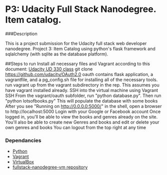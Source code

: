# P3: Udacity Full Stack Nanodegree. Item catalog.

###Description

This is a project submission for the Udacity full stack web developer nanodegree. 
Project 3: Item Catalog using python's flask framework and sqlalchemy (with sqlite as the database platform).



##Steps to run
Install all necessary files and Vagrant according to this document:
[Udacity UD 330 class](https://www.udacity.com/wiki/ud330/setup)
git clone https://github.com/udacity/OAuth2.0 oauth contains flask application, a vagrantfile, and a pg_config.sh file for installing all of the necessary tools.
run vagrant up from the vagrant subdirectory in the rep. This assumes you have vagrant installed already.
SSH into the virtual machine using Vagrant SSH
From the vagrant/oauth subfolder, run "python database.py". 
Then run "python lotsofbooks.py" This will populate the database with some books
After you see "Running on http://0.0.0.0:5000/" in the shell, open a browser to http://localhost:5000
Login with your Google or Facebook account
Once logged in, you'll be able to view the books and genres already on the site.
You'll also be able to create new Genres and books and edit or delete your own genres and books
You can logout from the top right at any time


### Dependancies
- [Python](https://www.python.org/downloads/) 
- [Vagrant](http://vagrantup.com/)
- [VirtualBox](https://www.virtualbox.org/)
- [fullstack-nanodegree-vm repository](http://github.com/udacity/fullstack-nanodegree-vm)



